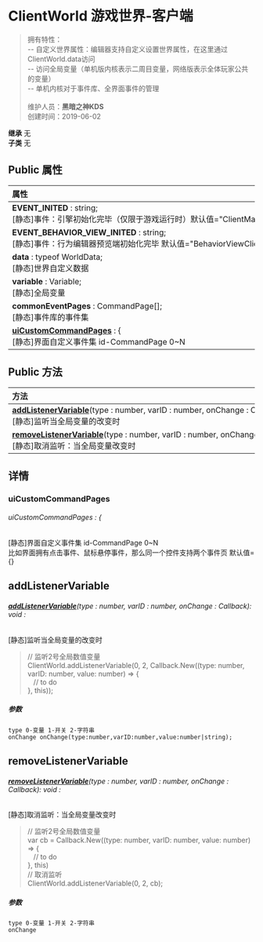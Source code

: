 # ClientWorld 游戏世界-客户端
>拥有特性：<br>-- 自定义世界属性：编辑器支持自定义设置世界属性，在这里通过ClientWorld.data访问<br>-- 访问全局变量（单机版内核表示二周目变量，网络版表示全体玩家公共的变量）<br>-- 单机内核对于事件库、全界面事件的管理<br><br>
>维护人员：**黑暗之神KDS**  
>创建时间：2019-06-02

**继承**  无<br>
**子类**  无<br>
## **Public 属性**
|<div style="width:1000px;text-align:left">属性</div>   |
| ---  |
| **EVENT_INITED** : string;<br>[静态]事件：引擎初始化完毕（仅限于游戏运行时）默认值="ClientMain_EVENT_INITED"  |
| **EVENT_BEHAVIOR_VIEW_INITED** : string;<br>[静态]事件：行为编辑器预览端初始化完毕 默认值="BehaviorViewClientWorldInited"  |
| **data** : typeof WorldData;<br>[静态]世界自定义数据  |
| **variable** : Variable;<br>[静态]全局变量  |
| **commonEventPages** : CommandPage[];<br>[静态]事件库的事件集  |
| **[uiCustomCommandPages](#uicustomcommandpages)** : {<br>[静态]界面自定义事件集 id-CommandPage 0~N  |

## Public 方法
|<div style="width:1000px;text-align:left" >方法</div>   |
| ---  |
| **[addListenerVariable](#addlistenervariable)**(type : number,  varID : number,  onChange : Callback): void<br>[静态]监听当全局变量的改变时
| **[removeListenerVariable](#removelistenervariable)**(type : number,  varID : number,  onChange : Callback): void<br>[静态]取消监听：当全局变量改变时

## 详情

### uiCustomCommandPages
###### uiCustomCommandPages : {
[静态]界面自定义事件集 id-CommandPage 0~N<br>
比如界面拥有点击事件、鼠标悬停事件，那么同一个控件支持两个事件页 默认值={}


## addListenerVariable
###### **[addListenerVariable](#addlistenervariable)**(type : number,  varID : number,  onChange : Callback): void :
[静态]监听当全局变量的改变时<br>
>// 监听2号全局数值变量<br>
>ClientWorld.addListenerVariable(0, 2, Callback.New((type: number, varID: number, value: number) => {<br>
>&nbsp;&nbsp;&nbsp;// to do<br>
>}, this));<br>
>


##### 参数
	type 0-变量 1-开关 2-字符串
	onChange onChange(type:number,varID:number,value:number|string);



## removeListenerVariable
###### **[removeListenerVariable](#removelistenervariable)**(type : number,  varID : number,  onChange : Callback): void :
[静态]取消监听：当全局变量改变时<br>
>// 监听2号全局数值变量<br>
>var cb = Callback.New((type: number, varID: number, value: number) => {<br>
>&nbsp;&nbsp;&nbsp;// to do<br>
>}, this)<br>
>// 取消监听<br>
>ClientWorld.addListenerVariable(0, 2, cb);<br>
>


##### 参数
	type 0-变量 1-开关 2-字符串
	onChange





